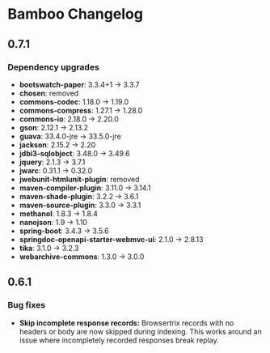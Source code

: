# Bamboo Changelog

## 0.7.1

### Dependency upgrades

* **bootswatch-paper**: 3.3.4+1 → 3.3.7
* **chosen**: removed
* **commons-codec**: 1.18.0 → 1.19.0
* **commons-compress**: 1.27.1 → 1.28.0
* **commons-io**: 2.18.0 → 2.20.0
* **gson**: 2.12.1 → 2.13.2
* **guava**: 33.4.0-jre → 33.5.0-jre
* **jackson**: 2.15.2 → 2.20
* **jdbi3-sqlobject**: 3.48.0 → 3.49.6
* **jquery**: 2.1.3 → 3.7.1
* **jwarc**: 0.31.1 → 0.32.0
* **jwebunit-htmlunit-plugin**: removed
* **maven-compiler-plugin**: 3.11.0 → 3.14.1
* **maven-shade-plugin**: 3.2.2 → 3.6.1
* **maven-source-plugin**: 3.3.0 → 3.3.1
* **methanol**: 1.8.3 → 1.8.4
* **nanojson**: 1.9 → 1.10
* **spring-boot**: 3.4.3 → 3.5.6
* **springdoc-openapi-starter-webmvc-ui**: 2.1.0 → 2.8.13
* **tika**: 3.1.0 → 3.2.3
* **webarchive-commons**: 1.3.0 → 3.0.0

## 0.6.1

### Bug fixes
- **Skip incomplete response records:** Browsertrix records with no headers or body are now skipped during indexing.
  This works around an issue where incompletely recorded responses break replay.